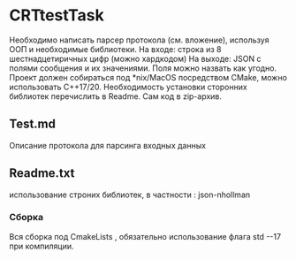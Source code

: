 # CRTtestTask
Необходимо написать парсер протокола (см. вложение), используя ООП и необходимые библиотеки.  На входе: строка из 8 шестнадцетиричных цифр (можно хардкодом) На выходе: JSON с полями сообщения и их значениями. Поля можно назвать как угодно.  Проект должен собираться под *nix/MacOS посредством CMake, можно использовать C++17/20. Необходимость установки сторонних библиотек перечислить в Readme. Сам код в zip-архив.
## Test.md
Описание протокола для парсинга входных данных
## Readme.txt
использование строних библиотек, в частности : json-nhollman

### Сборка 
Вся сборка под CmakeLists ,  обязательно использование флага std --17 при компиляции.
